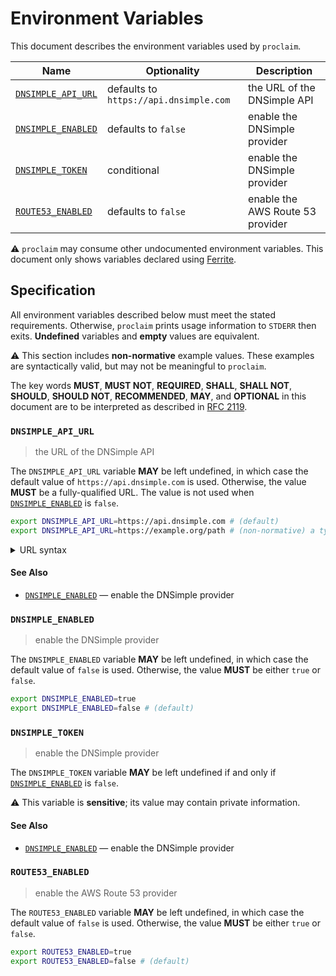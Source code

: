# Environment Variables

This document describes the environment variables used by `proclaim`.

| Name                 | Optionality                            | Description                      |
| -------------------- | -------------------------------------- | -------------------------------- |
| [`DNSIMPLE_API_URL`] | defaults to `https://api.dnsimple.com` | the URL of the DNSimple API      |
| [`DNSIMPLE_ENABLED`] | defaults to `false`                    | enable the DNSimple provider     |
| [`DNSIMPLE_TOKEN`]   | conditional                            | enable the DNSimple provider     |
| [`ROUTE53_ENABLED`]  | defaults to `false`                    | enable the AWS Route 53 provider |

⚠️ `proclaim` may consume other undocumented environment variables. This
document only shows variables declared using [Ferrite].

## Specification

All environment variables described below must meet the stated requirements.
Otherwise, `proclaim` prints usage information to `STDERR` then exits.
**Undefined** variables and **empty** values are equivalent.

⚠️ This section includes **non-normative** example values. These examples are
syntactically valid, but may not be meaningful to `proclaim`.

The key words **MUST**, **MUST NOT**, **REQUIRED**, **SHALL**, **SHALL NOT**,
**SHOULD**, **SHOULD NOT**, **RECOMMENDED**, **MAY**, and **OPTIONAL** in this
document are to be interpreted as described in [RFC 2119].

### `DNSIMPLE_API_URL`

> the URL of the DNSimple API

The `DNSIMPLE_API_URL` variable **MAY** be left undefined, in which case the
default value of `https://api.dnsimple.com` is used. Otherwise, the value
**MUST** be a fully-qualified URL. The value is not used when
[`DNSIMPLE_ENABLED`] is `false`.

```bash
export DNSIMPLE_API_URL=https://api.dnsimple.com # (default)
export DNSIMPLE_API_URL=https://example.org/path # (non-normative) a typical URL for a web page
```

<details>
<summary>URL syntax</summary>

A fully-qualified URL includes both a scheme (protocol) and a hostname. URLs are
not necessarily web addresses; `https://example.org` and
`mailto:contact@example.org` are both examples of fully-qualified URLs.

</details>

#### See Also

- [`DNSIMPLE_ENABLED`] — enable the DNSimple provider

### `DNSIMPLE_ENABLED`

> enable the DNSimple provider

The `DNSIMPLE_ENABLED` variable **MAY** be left undefined, in which case the
default value of `false` is used. Otherwise, the value **MUST** be either `true`
or `false`.

```bash
export DNSIMPLE_ENABLED=true
export DNSIMPLE_ENABLED=false # (default)
```

### `DNSIMPLE_TOKEN`

> enable the DNSimple provider

The `DNSIMPLE_TOKEN` variable **MAY** be left undefined if and only if
[`DNSIMPLE_ENABLED`] is `false`.

⚠️ This variable is **sensitive**; its value may contain private information.

#### See Also

- [`DNSIMPLE_ENABLED`] — enable the DNSimple provider

### `ROUTE53_ENABLED`

> enable the AWS Route 53 provider

The `ROUTE53_ENABLED` variable **MAY** be left undefined, in which case the
default value of `false` is used. Otherwise, the value **MUST** be either `true`
or `false`.

```bash
export ROUTE53_ENABLED=true
export ROUTE53_ENABLED=false # (default)
```

<!-- references -->

[`dnsimple_api_url`]: #DNSIMPLE_API_URL
[`dnsimple_enabled`]: #DNSIMPLE_ENABLED
[`dnsimple_token`]: #DNSIMPLE_TOKEN
[ferrite]: https://github.com/dogmatiq/ferrite
[rfc 2119]: https://www.rfc-editor.org/rfc/rfc2119.html
[`route53_enabled`]: #ROUTE53_ENABLED
